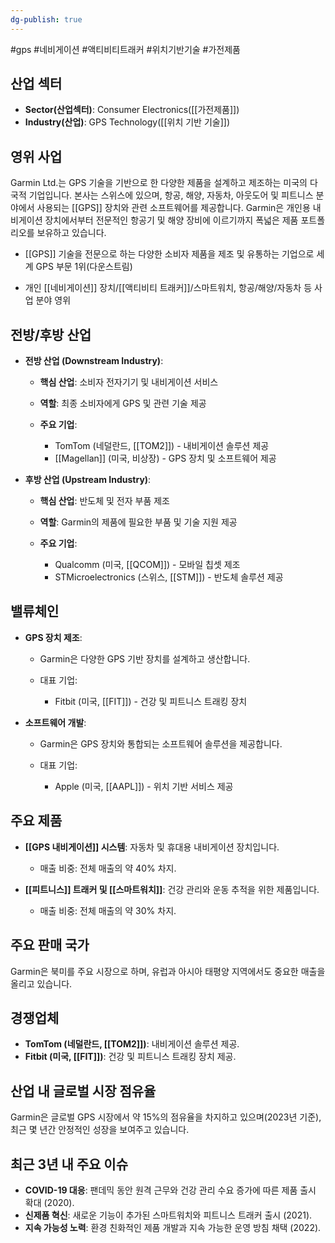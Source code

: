 ```yaml
---
dg-publish: true
---
```

#gps #네비게이션 #액티비티트래커 #위치기반기술 #가전제품


## 산업 섹터

- **Sector(산업섹터)**: Consumer Electronics([[가전제품]])
- **Industry(산업)**: GPS Technology([[위치 기반 기술]])

## 영위 사업

Garmin Ltd.는 GPS 기술을 기반으로 한 다양한 제품을 설계하고 제조하는 미국의 다국적 기업입니다. 본사는 스위스에 있으며, 항공, 해양, 자동차, 아웃도어 및 피트니스 분야에서 사용되는 [[GPS]] 장치와 관련 소프트웨어를 제공합니다. Garmin은 개인용 내비게이션 장치에서부터 전문적인 항공기 및 해양 장비에 이르기까지 폭넓은 제품 포트폴리오를 보유하고 있습니다.


- [[GPS]] 기술을 전문으로 하는 다양한 소비자 제품을 제조 및 유통하는 기업으로 세계 GPS 부문 1위(다운스트림)

- 개인 [[네비게이션]] 장치/[[액티비티 트래커]]/스마트워치, 항공/해양/자동차 등 사업 분야 영위



## 전방/후방 산업

- **전방 산업 (Downstream Industry)**:
    
    - **핵심 산업**: 소비자 전자기기 및 내비게이션 서비스
    - **역할**: 최종 소비자에게 GPS 및 관련 기술 제공
    - **주요 기업**:
        
        - TomTom (네덜란드, [[TOM2]]) - 내비게이션 솔루션 제공
        - [[Magellan]] (미국, 비상장) - GPS 장치 및 소프트웨어 제공
        
    
- **후방 산업 (Upstream Industry)**:
    
    - **핵심 산업**: 반도체 및 전자 부품 제조
    - **역할**: Garmin의 제품에 필요한 부품 및 기술 지원 제공
    - **주요 기업**:
        
        - Qualcomm (미국, [[QCOM]]) - 모바일 칩셋 제조
        - STMicroelectronics (스위스, [[STM]]) - 반도체 솔루션 제공
        
    

## 밸류체인

- **GPS 장치 제조**:
    
    - Garmin은 다양한 GPS 기반 장치를 설계하고 생산합니다.
    - 대표 기업:
        
        - Fitbit (미국, [[FIT]]) - 건강 및 피트니스 트래킹 장치
        
    
- **소프트웨어 개발**:
    
    - Garmin은 GPS 장치와 통합되는 소프트웨어 솔루션을 제공합니다.
    - 대표 기업:
        
        - Apple (미국, [[AAPL]]) - 위치 기반 서비스 제공
        
    

## 주요 제품

- **[[GPS 내비게이션]] 시스템**: 자동차 및 휴대용 내비게이션 장치입니다.
    
    - 매출 비중: 전체 매출의 약 40% 차지.
    
- **[[피트니스]] 트래커 및 [[스마트워치]]**: 건강 관리와 운동 추적을 위한 제품입니다.
    
    - 매출 비중: 전체 매출의 약 30% 차지.
    

## 주요 판매 국가

Garmin은 북미를 주요 시장으로 하며, 유럽과 아시아 태평양 지역에서도 중요한 매출을 올리고 있습니다.

## 경쟁업체

- **TomTom (네덜란드, [[TOM2]])**: 내비게이션 솔루션 제공.
- **Fitbit (미국, [[FIT]])**: 건강 및 피트니스 트래킹 장치 제공.

## 산업 내 글로벌 시장 점유율

Garmin은 글로벌 GPS 시장에서 약 15%의 점유율을 차지하고 있으며(2023년 기준), 최근 몇 년간 안정적인 성장을 보여주고 있습니다.

## 최근 3년 내 주요 이슈

- **COVID-19 대응**: 팬데믹 동안 원격 근무와 건강 관리 수요 증가에 따른 제품 출시 확대 (2020).
- **신제품 혁신**: 새로운 기능이 추가된 스마트워치와 피트니스 트래커 출시 (2021).
- **지속 가능성 노력**: 환경 친화적인 제품 개발과 지속 가능한 운영 방침 채택 (2022).